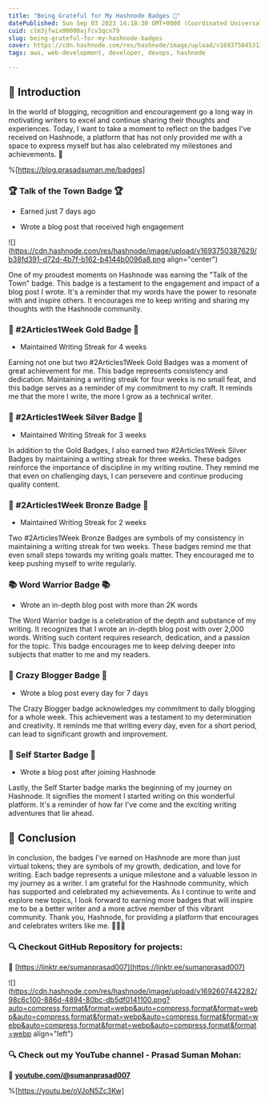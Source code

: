 ```yaml
---
title: "Being Grateful for My Hashnode Badges 🏅"
datePublished: Sun Sep 03 2023 14:18:30 GMT+0000 (Coordinated Universal Time)
cuid: clm3jfwix00000ajfcv3qcn79
slug: being-grateful-for-my-hashnode-badges
cover: https://cdn.hashnode.com/res/hashnode/image/upload/v1693750453113/2bab6316-5936-48a5-a6b2-691ad06d0466.png
tags: aws, web-development, developer, devops, hashnode

---
```


## **📍** Introduction

In the world of blogging, recognition and encouragement go a long way in motivating writers to excel and continue sharing their thoughts and experiences. Today, I want to take a moment to reflect on the badges I've received on Hashnode, a platform that has not only provided me with a space to express myself but has also celebrated my milestones and achievements. 🚀

%[https://blog.prasadsuman.me/badges] 

### 🏆 Talk of the Town Badge 🏆

* Earned just 7 days ago
    
* Wrote a blog post that received high engagement
    

![](https://cdn.hashnode.com/res/hashnode/image/upload/v1693750387629/b38fd391-d72d-4b7f-b162-b4144b0096a8.png align="center")

One of my proudest moments on Hashnode was earning the "Talk of the Town" badge. This badge is a testament to the engagement and impact of a blog post I wrote. It's a reminder that my words have the power to resonate with and inspire others. It encourages me to keep writing and sharing my thoughts with the Hashnode community.

### 🏅 #2Articles1Week Gold Badge 🏅

* Maintained Writing Streak for 4 weeks
    

Earning not one but two #2Articles1Week Gold Badges was a moment of great achievement for me. This badge represents consistency and dedication. Maintaining a writing streak for four weeks is no small feat, and this badge serves as a reminder of my commitment to my craft. It reminds me that the more I write, the more I grow as a technical writer.

### 🥈 #2Articles1Week Silver Badge 🥈

* Maintained Writing Streak for 3 weeks
    

In addition to the Gold Badges, I also earned two #2Articles1Week Silver Badges by maintaining a writing streak for three weeks. These badges reinforce the importance of discipline in my writing routine. They remind me that even on challenging days, I can persevere and continue producing quality content.

### 🥉 #2Articles1Week Bronze Badge 🥉

* Maintained Writing Streak for 2 weeks
    

Two #2Articles1Week Bronze Badges are symbols of my consistency in maintaining a writing streak for two weeks. These badges remind me that even small steps towards my writing goals matter. They encouraged me to keep pushing myself to write regularly.

### 📚 Word Warrior Badge 📚

* Wrote an in-depth blog post with more than 2K words
    

The Word Warrior badge is a celebration of the depth and substance of my writing. It recognizes that I wrote an in-depth blog post with over 2,000 words. Writing such content requires research, dedication, and a passion for the topic. This badge encourages me to keep delving deeper into subjects that matter to me and my readers.

### 🤪 Crazy Blogger Badge 🤪

* Wrote a blog post every day for 7 days
    

The Crazy Blogger badge acknowledges my commitment to daily blogging for a whole week. This achievement was a testament to my determination and creativity. It reminds me that writing every day, even for a short period, can lead to significant growth and improvement.

### 🚀 Self Starter Badge 🚀

* Wrote a blog post after joining Hashnode
    

Lastly, the Self Starter badge marks the beginning of my journey on Hashnode. It signifies the moment I started writing on this wonderful platform. It's a reminder of how far I've come and the exciting writing adventures that lie ahead.

## **📍** Conclusion

In conclusion, the badges I've earned on Hashnode are more than just virtual tokens; they are symbols of my growth, dedication, and love for writing. Each badge represents a unique milestone and a valuable lesson in my journey as a writer. I am grateful for the Hashnode community, which has supported and celebrated my achievements. As I continue to write and explore new topics, I look forward to earning more badges that will inspire me to be a better writer and a more active member of this vibrant community. Thank you, Hashnode, for providing a platform that encourages and celebrates writers like me. 🙏📝🎉

### **🔍 Checkout GitHub Repository for projects:**

**🔗** [https://linktr.ee/sumanprasad007](https://linktr.ee/sumanprasad007)

![](https://cdn.hashnode.com/res/hashnode/image/upload/v1692607442282/98c6c100-886d-4894-80bc-db5df0141100.png?auto=compress,format&format=webp&auto=compress,format&format=webp&auto=compress,format&format=webp&auto=compress,format&format=webp&auto=compress,format&format=webp&auto=compress,format&format=webp align="left")

### **🔍 Check out my YouTube channel - Prasad Suman Mohan:**

🔗 [**youtube.com/@sumanprasad007**](http://youtube.com/@sumanprasad007)

%[https://youtu.be/oVJoN5Zc3Kw]